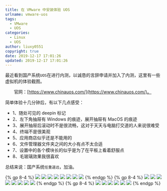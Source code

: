 ```yaml
---
title: 在 VMware 中安装体验 UOS
urlname: vmware-uos
tags:
  - VMware
  - UOS
categories:
  - Linux
  - UOS
author: liuxy0551
copyright: true
date: 2019-12-17 17:01:26
updated: 2019-12-17 17:01:26
---
```



最近看到国产系统`UOS`在进行内测，以诚恳的言辞申请并加入了内测，这里有一些虚拟机的体验截图。
<!--more-->


　　官网：[https://www.chinauos.com/](https://www.chinauos.com/)。

简单体验十几分钟后，有以下几点感受：
- 1、随处可见的 deepin 标记
- 2、左下角抽屉有 Windows 的痕迹，展开抽屉有 MacOS 的痕迹
- 3、展开抽屉后滚动时不是很流畅，这对于天天与电脑打交道的人来说很难受
- 4、终端不是很美观
- 5、应用商店似乎还是不能用的
- 6、文件管理器文件夹之间的大小有点不太合适
- 7、设置中的各个模块长的似乎是为了在平板上看着舒服点
- 8、毛玻璃效果我很喜欢

总结来说：国产系统`任重道远`，加油。

{% gp 8-4 %}
![](https://liuxianyu.cn/image-hosting/posts/vmware-uos/1.png)
![](https://liuxianyu.cn/image-hosting/posts/vmware-uos/2.png)
![](https://liuxianyu.cn/image-hosting/posts/vmware-uos/3.png)
![](https://liuxianyu.cn/image-hosting/posts/vmware-uos/4.png)
![](https://liuxianyu.cn/image-hosting/posts/vmware-uos/5.png)
![](https://liuxianyu.cn/image-hosting/posts/vmware-uos/6.png)
![](https://liuxianyu.cn/image-hosting/posts/vmware-uos/7.png)
![](https://liuxianyu.cn/image-hosting/posts/vmware-uos/8.png)
{% endgp %}
{% gp 8-4 %}
![](https://liuxianyu.cn/image-hosting/posts/vmware-uos/9.png)
![](https://liuxianyu.cn/image-hosting/posts/vmware-uos/10.png)
![](https://liuxianyu.cn/image-hosting/posts/vmware-uos/11.png)
![](https://liuxianyu.cn/image-hosting/posts/vmware-uos/12.png)
![](https://liuxianyu.cn/image-hosting/posts/vmware-uos/13.png)
![](https://liuxianyu.cn/image-hosting/posts/vmware-uos/14.png)
![](https://liuxianyu.cn/image-hosting/posts/vmware-uos/15.png)
![](https://liuxianyu.cn/image-hosting/posts/vmware-uos/16.png)
{% endgp %}
{% gp 8-4 %}
![](https://liuxianyu.cn/image-hosting/posts/vmware-uos/17.png)
![](https://liuxianyu.cn/image-hosting/posts/vmware-uos/18.png)
![](https://liuxianyu.cn/image-hosting/posts/vmware-uos/19.png)
![](https://liuxianyu.cn/image-hosting/posts/vmware-uos/20.png)
![](https://liuxianyu.cn/image-hosting/posts/vmware-uos/21.png)
![](https://liuxianyu.cn/image-hosting/posts/vmware-uos/22.png)
{% endgp %}
